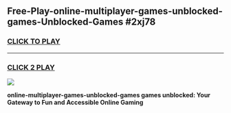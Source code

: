 
## Free-Play-online-multiplayer-games-unblocked-games-Unblocked-Games #2xj78
<h3>
<a href="https://news.freeplayer.one?title=online-multiplayer-games-unblocked-games&ref=8M">CLICK TO PLAY</a></h3>
<hr>

<h3>
<a href="https://news.freeplayer.one?title=online-multiplayer-games-unblocked-games&ref=8M">CLICK 2 PLAY</a>
  
</h3>

<a href="https://news.freeplayer.one?title=online-multiplayer-games-unblocked-games&ref=8M"><img src="https://clearcache.store/games.png"></a>


**online-multiplayer-games-unblocked-games games unblocked: Your Gateway to Fun and Accessible Online Gaming**
